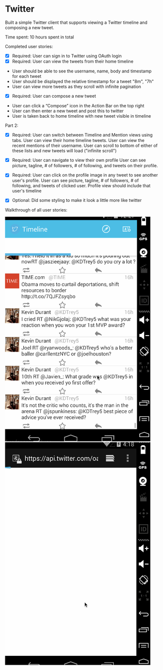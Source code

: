 # Twitter


Built a simple Twitter client that supports viewing a Twitter timeline and composing a new tweet.

Time spent: 10 hours spent in total

Completed user stories:

 * [x] Required: User can sign in to Twitter using OAuth login
 * [x] Required: User can view the tweets from their home timeline
- User should be able to see the username, name, body and timestamp for each tweet
- User should be displayed the relative timestamp for a tweet "8m", "7h"
- User can view more tweets as they scroll with infinite pagination
 * [x] Required: User can compose a new tweet
- User can click a “Compose” icon in the Action Bar on the top right
- User can then enter a new tweet and post this to twitter
- User is taken back to home timeline with new tweet visible in timeline

Part 2:

* [x] Required: User can switch between Timeline and Mention views using tabs.
User can view their home timeline tweets.
User can view the recent mentions of their username.
User can scroll to bottom of either of these lists and new tweets will load ("infinite scroll")
* [x] Required: User can navigate to view their own profile
User can see picture, tagline, # of followers, # of following, and tweets on their profile.
* [x] Required:  User can click on the profile image in any tweet to see another user's profile.
User can see picture, tagline, # of followers, # of following, and tweets of clicked user.
Profile view should include that user's timeline


 * [x] Optional: Did some styling to make it look a little more like twitter

 
Walkthrough of all user stories:

![Video Walkthrough](twitterp2.gif)
![Video Walkthrough](twitter2.gif)

